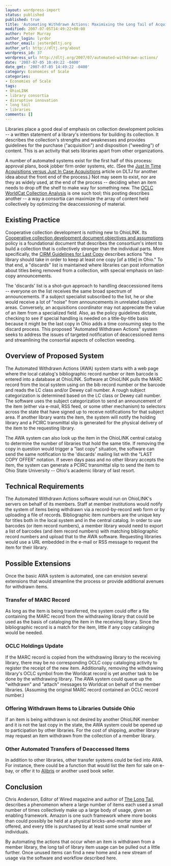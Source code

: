 ```yaml
---
layout: wordpress-import
status: published
published: true
title: 'Automating Withdrawn Actions: Maximixing the Long Tail of Acquisitions'
modified: 2007-07-05T14:49:22+00:00
author: Peter Murray
author_login: lyrdor
author_email: jester@dltj.org
author_url: http://dltj.org/about
wordpress_id: 37
wordpress_url: http://dltj.org/2007/07/automated-withdrawn-actions/
date: '2007-07-05 10:49:22 -0400'
date_gmt: '2007-07-05 14:49:22 -0400'
category: Economies of Scale
categories:
- Economies of Scale
tags:
- OhioLINK
- library consortia
- disruptive innovation
- long tail
- libraries
comments: []
---
```

<p>Libraries place a good deal of emphasis on collection development policies -- a written statement of a library's intentions for building its collection.  It describes the collection's strengths and weaknesses and provides guidelines for the purchase ("acquisition") and disposition ("weeding") of content.  This is an activity that sets libraries apart from other organizations.</p>
<p>A number of automated systems exist for the first half of this process:  approval plans, book jobber firm order systems, etc.  (See the <a href="/article/just-in-time-versus-just-in-case-acquisitions/">Just In Time Acquisitions versus Just In Case Acquisitions</a> article on DLTJ for another idea about the front end of the process.) Not may seem to exist, nor are they as widely used, at the end of the process -- deciding when an item needs to drop off the shelf to make way for something new.  The <a href="http://www.oclc.org/collectionanalysis/" title="OCLC WorldCat Collection Analysis homepage">OCLC WorldCat Collection Analysis</a> is one such tool; this posting describes another -- a way a consortia can maximize the array of content held collectively by optimizing the deaccessioning of material.<br />
<!--break--></p>
<h2>Existing Practice</h2>
<p>Cooperative collection development is nothing new to OhioLINK.  Its <a href="http://web.archive.org/web/20060906101222/http://www.ohiolink.edu/ostaff/policyhbk/cirm/1.assumption.html" title="OhioLINK Policy Handbook">Cooperative collection development document objectives and assumptions</a> policy is a foundational document that describes the consortium's intent to build a collection that is collectively stronger than the individual parts.  More specifically, the <a href="http://platinum.ohiolink.edu/cbtf/lastcopy.pdf">CIRM Guidelines for Last Copy</a> describes actions "the library should take in order to keep at least one copy [of a title] in Ohio."  To that end, a "discards" list is maintained where libraries can post information about titles being removed from a collection, with special emphasis on last-copy announcements.</p>
<p>The 'discards' list is a shot-gun approach to handling deaccessioned items -- everyone on the list receives the same broad spectrum of announcements.  If a subject specialist subscribed to the list, he or she would receive a lot of "noise" from announcements in unrelated subject areas.  Conversely, an acquisitions coordinator may not appreciate the value of an item from a specialized field.  Also, as the policy guidelines dictate, checking to see if special handling is needed on a title-by-title basis because it might be the last copy in Ohio adds a time consuming step to the discard process.  This proposed "Automated Withdrawn Actions" system seeks to address the issues of targeted notification of deaccessioned items and streamlining the consortial aspects of collection weeding.</p>
<h2>Overview of Proposed System</h2>
<p>The Automated Withdrawn Actions (AWA) system starts with a web page where the local catalog's bibliographic record number or item barcode is entered into a database at OhioLINK.  Software at OhioLINK pulls the MARC record from the local system using on the bib record number or the barcode and reads the LC class and/or Dewey call number.  A rough subject categorization is determined based on the LC class or Dewey call number.  The software uses the subject categorization to send an announcement of the item (either via e-mail, RSS feed, or some other mechanism) to selectors across the state that have signed up to receive notifications for that subject area.  If another library wants the item, the system will notify the holding library and a PCIRC transmittal slip is generated for the physical delivery of the item to the requesting library.</p>
<p>The AWA system can also look up the item in the OhioLINK central catalog to determine the number of libraries that hold the same title.  If removing the copy in question would trigger a "last copy" situation, the software can send the same notification to the 'discards' mailing list with the "LAST COPY OFFER" notation.  If seven days pass and no other library accepts the item, the system can generate a PCIRC transmittal slip to send the item to Ohio State University -- Ohio's academic library of last resort.</p>
<h2>Technical Requirements</h2>
<p>The Automated Withdrawn Actions software would run on OhioLINK's servers on behalf of its members.  Staff at member institutions would notify the system of items being withdrawn via a record-by-record web form or by uploading a file of records.  Bibliographic item numbers are the unique key for titles both in the local system and in the central catalog.  In order to use barcodes (or item record numbers), a member library would need to export a list of barcodes (and item record numbers) with matching bibliographic record numbers and upload that to the AWA software.  Requesting libraries would use a URL embedded in the e-mail or RSS message to request the item for their library.</p>
<h2>Possible Extensions</h2>
<p>Once the basic AWA system is automated, one can envision several extensions that would streamline the process or provide additional avenues for withdrawn items.</p>
<h3>Transfer of MARC Record</h3>
<p>As long as the item is being transferred, the system could offer a file containing the MARC record from the withdrawing library that could be used as the basis of cataloging the item in the receiving library.  Since the bibliographic record is a match for the item, little if any copy cataloging would be needed.</p>
<h3>OCLC Holdings Update</h3>
<p>If the MARC record is copied from the withdrawing library to the receiving library, there may be no corresponding OCLC copy cataloging activity to register the receipt of the new item.  Additionally, removing the withdrawing library's OCLC symbol from the Worldcat record is yet another task to be done by the withdrawing library.  The AWA system could queue up the "withdrawn" and "attach" messages to Worldcat on behalf of the member libraries.  (Assuming the original MARC record contained an OCLC record number.)</p>
<h3>Offering Withdrawn Items to Libraries Outside Ohio</h3>
<p>If an item is being withdrawn is not desired by another OhioLINK member and it is not the last copy in the state, the AWA system could be opened up to participation by other libraries.  For the cost of shipping, another library may request an item withdrawn from the collection of a member library.</p>
<h3>Other Automated Transfers of Deaccessed Items</h3>
<p>In addition to other libraries, other transfer systems could be tied into AWA.  For instance, there could be a function that would list the item for sale on e-bay, or offer it to <a href="http://www.alibris.com/" title="Alibris: Used Books, Used Textbooks, Rare &amp;amp; Out-of-Print Books">Alibris</a> or another used book seller.</p>
<h2>Conclusion</h2>
<p>Chris Anderson, Editor of Wired magazine and author of <a href="http://www.thelongtail.com/" title="The Long Tail&#039; homepage">The Long Tail</a>, describes a phenomenon where a large number of items each used a small number of times collectively make up a large body of usage, given an enabling framework.  Amazon is one such framework where more books than could possibly be held at a physical bricks-and-mortar store are offered, and every title is purchased by at least some small number of individuals.</p>
<p>By automating the actions that occur when an item is withdrawn from a member library, the long tail of library item usage can be pulled out a little further.  Once unused items can find a new home and a new stream of usage via the software and workflow described here.</p>
